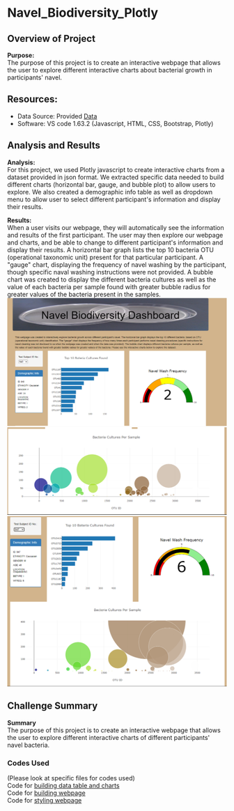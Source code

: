 # Navel_Biodiversity_Plotly

## Overview of Project  

**Purpose:**  
The purpose of this project is to create an interactive webpage that allows the user to explore different interactive charts about bacterial growth in participants' navel.  

## Resources:  
- Data Source: Provided [Data](https://github.com/tonywang3571/Navel_Biodiversity_Plotly/blob/master/samples.json)  
- Software: VS code 1.63.2 (Javascript, HTML, CSS, Bootstrap, Plotly)  

## Analysis and Results  

**Analysis:**  
For this project, we used Plotly javascript to create interactive charts from a dataset provided in json format. We extracted specific data needed to build different charts (horizontal bar, gauge, and bubble plot) to allow users to explore. We also created a demographic info table as well as dropdown menu to allow user to select different participant's information and display their results.  

**Results:**  
When a user visits our webpage, they will automatically see the information and results of the first participant. The user may then explore our webpage and charts, and be able to change to different participant's information and display their results. A horizontal bar graph lists the top 10 bacteria OTU (operational taxonomic unit) present for that particular participant. A "gauge" chart, displaying the frequency of navel washing by the participant, though specific naval washing instructions were not provided. A bubble chart was created to display the different bacteria cultures as well as the value of each bacteria per sample found with greater bubble radius for greater values of the bacteria present in the samples.  
<img src="Resources/webpage1.PNG">  
<img src="Resources/webpage2.PNG">  
<img src="Resources/webpage3.PNG">  

## Challenge Summary  

**Summary**  
The purpose of this project is to create an interactive webpage that allows the user to explore different interactive charts of different participants' navel bacteria.  

### Codes Used  
(Please look at specific files for codes used)  
Code for [building data table and charts](https://github.com/tonywang3571/Navel_Biodiversity_Plotly/blob/master/static/js/charts.js)  
Code for [building webpage](https://github.com/tonywang3571/Navel_Biodiversity_Plotly/blob/master/index.html)  
Code for [styling webpage](https://github.com/tonywang3571/Navel_Biodiversity_Plotly/blob/master/static/css/styles.css)  

